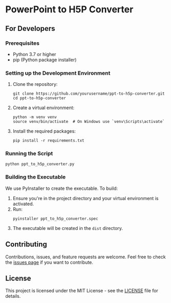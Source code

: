 # PowerPoint to H5P Converter


## For Developers

### Prerequisites

- Python 3.7 or higher
- pip (Python package installer)

### Setting up the Development Environment

1. Clone the repository:
   ```
   git clone https://github.com/yourusername/ppt-to-h5p-converter.git
   cd ppt-to-h5p-converter
   ```

2. Create a virtual environment:
   ```
   python -m venv venv
   source venv/bin/activate  # On Windows use `venv\Scripts\activate`
   ```

3. Install the required packages:
   ```
   pip install -r requirements.txt
   ```

### Running the Script

```
python ppt_to_h5p_converter.py
```

### Building the Executable

We use PyInstaller to create the executable. To build:

1. Ensure you're in the project directory and your virtual environment is activated.
2. Run:
   ```
   pyinstaller ppt_to_h5p_converter.spec
   ```
3. The executable will be created in the `dist` directory.

## Contributing

Contributions, issues, and feature requests are welcome. Feel free to check the [issues page](https://github.com/yourusername/ppt-to-h5p-converter/issues) if you want to contribute.

## License

This project is licensed under the MIT License - see the [LICENSE](LICENSE) file for details.
